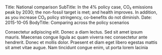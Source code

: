 Title: National comparison
SubTitle: In the 4% policy case, CO₂ emissions peak by 2030; the non-fossil target is met; and health improves. In addition, as you increase CO₂ policy stringency, co-benefits do not diminish.
Date: 2015-10-05
BodyTitle: Comparing across the policy scenarios

Consectetur adipiscing elit. Donec a diam lectus. Sed
sit amet ipsum mauris. Maecenas congue ligula ac quam viverra nec consectetur
ante hendrerit. Donec et mollis dolor. Praesent et diam eget libero egestas
mattis sit amet vitae augue. Nam tincidunt congue enim, ut porta lorem lacinia


